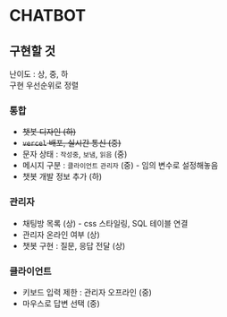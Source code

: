# CHATBOT

## 구현할 것
난이도 : 상, 중, 하   
구현 우선순위로 정렬 

### 통합 
- ~~챗봇 디자인 (하)~~
- ~~`vercel` 배포, 실시간 통신 (중)~~
- 문자 상태 : `작성중`, `보냄`, `읽음` (중) 
- 메시지 구분 : `클라이언트` `관리자` (중) - 임의 변수로 설정해놓음
- 챗봇 개발 정보 추가 (하)

### 관리자 
- 채팅방 목록 (상) - css 스타일링, SQL 테이블 연결
- 관리자 온라인 여부 (상) 
- 챗봇 구현 : 질문, 응답 전달 (상)

### 클라이언트 
- 키보드 입력 제한 : 관리자 오프라인 (중)
- 마우스로 답변 선택 (중)
